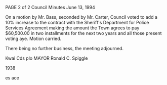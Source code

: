 PAGE 2 of 2
Council Minutes
June 13, 1994

On a motion by Mr. Bass, seconded by Mr. Carter, Council
voted to add a 10% increase to the contract with the
Sheriff's Department for Police Services Agreement making the
amount the Town agrees to pay $60,500.00 in two installments
for the next two years and all those present voting aye.
Motion carried.

There being no further business, the meeting adjourned.

Kwai Cds plo MAYOR
Ronald C. Spiggle

1938

es ace

